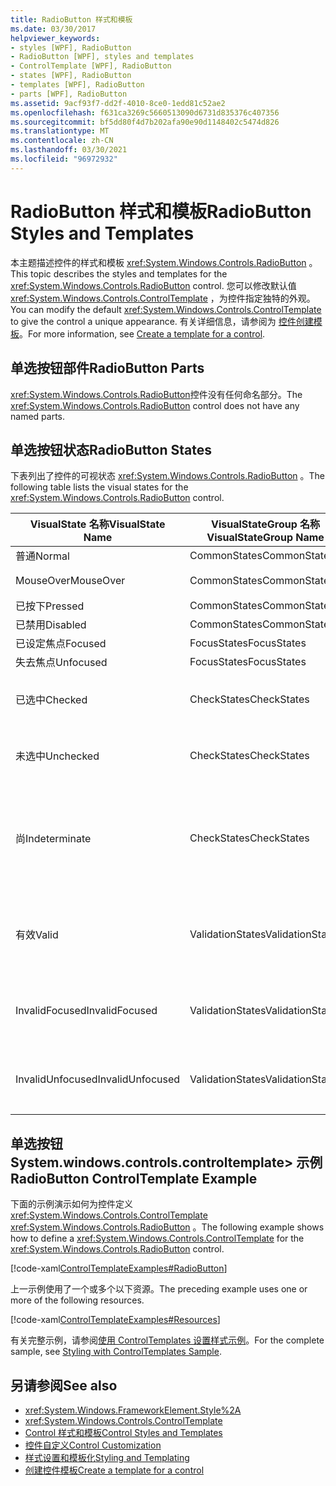 ```yaml
---
title: RadioButton 样式和模板
ms.date: 03/30/2017
helpviewer_keywords:
- styles [WPF], RadioButton
- RadioButton [WPF], styles and templates
- ControlTemplate [WPF], RadioButton
- states [WPF], RadioButton
- templates [WPF], RadioButton
- parts [WPF], RadioButton
ms.assetid: 9acf93f7-dd2f-4010-8ce0-1edd81c52ae2
ms.openlocfilehash: f631ca3269c5660513090d6731d835376c407356
ms.sourcegitcommit: bf5dd80f4d7b202afa90e90d1148402c5474d826
ms.translationtype: MT
ms.contentlocale: zh-CN
ms.lasthandoff: 03/30/2021
ms.locfileid: "96972932"
---
```

# <a name="radiobutton-styles-and-templates"></a><span data-ttu-id="8eed6-102">RadioButton 样式和模板</span><span class="sxs-lookup"><span data-stu-id="8eed6-102">RadioButton Styles and Templates</span></span>
<span data-ttu-id="8eed6-103">本主题描述控件的样式和模板 <xref:System.Windows.Controls.RadioButton> 。</span><span class="sxs-lookup"><span data-stu-id="8eed6-103">This topic describes the styles and templates for the <xref:System.Windows.Controls.RadioButton> control.</span></span> <span data-ttu-id="8eed6-104">您可以修改默认值 <xref:System.Windows.Controls.ControlTemplate> ，为控件指定独特的外观。</span><span class="sxs-lookup"><span data-stu-id="8eed6-104">You can modify the default <xref:System.Windows.Controls.ControlTemplate> to give the control a unique appearance.</span></span> <span data-ttu-id="8eed6-105">有关详细信息，请参阅为 [控件创建模板](/dotnet/desktop-wpf/themes/how-to-create-apply-template)。</span><span class="sxs-lookup"><span data-stu-id="8eed6-105">For more information, see [Create a template for a control](/dotnet/desktop-wpf/themes/how-to-create-apply-template).</span></span>  
  
## <a name="radiobutton-parts"></a><span data-ttu-id="8eed6-106">单选按钮部件</span><span class="sxs-lookup"><span data-stu-id="8eed6-106">RadioButton Parts</span></span>  
 <span data-ttu-id="8eed6-107"><xref:System.Windows.Controls.RadioButton>控件没有任何命名部分。</span><span class="sxs-lookup"><span data-stu-id="8eed6-107">The <xref:System.Windows.Controls.RadioButton> control does not have any named parts.</span></span>  
  
## <a name="radiobutton-states"></a><span data-ttu-id="8eed6-108">单选按钮状态</span><span class="sxs-lookup"><span data-stu-id="8eed6-108">RadioButton States</span></span>  
 <span data-ttu-id="8eed6-109">下表列出了控件的可视状态 <xref:System.Windows.Controls.RadioButton> 。</span><span class="sxs-lookup"><span data-stu-id="8eed6-109">The following table lists the visual states for the <xref:System.Windows.Controls.RadioButton> control.</span></span>  
  
|<span data-ttu-id="8eed6-110">VisualState 名称</span><span class="sxs-lookup"><span data-stu-id="8eed6-110">VisualState Name</span></span>|<span data-ttu-id="8eed6-111">VisualStateGroup 名称</span><span class="sxs-lookup"><span data-stu-id="8eed6-111">VisualStateGroup Name</span></span>|<span data-ttu-id="8eed6-112">描述</span><span class="sxs-lookup"><span data-stu-id="8eed6-112">Description</span></span>|  
|----------------------|---------------------------|-----------------|  
|<span data-ttu-id="8eed6-113">普通</span><span class="sxs-lookup"><span data-stu-id="8eed6-113">Normal</span></span>|<span data-ttu-id="8eed6-114">CommonStates</span><span class="sxs-lookup"><span data-stu-id="8eed6-114">CommonStates</span></span>|<span data-ttu-id="8eed6-115">默认状态。</span><span class="sxs-lookup"><span data-stu-id="8eed6-115">The default state.</span></span>|  
|<span data-ttu-id="8eed6-116">MouseOver</span><span class="sxs-lookup"><span data-stu-id="8eed6-116">MouseOver</span></span>|<span data-ttu-id="8eed6-117">CommonStates</span><span class="sxs-lookup"><span data-stu-id="8eed6-117">CommonStates</span></span>|<span data-ttu-id="8eed6-118">鼠标指针悬停在控件上方。</span><span class="sxs-lookup"><span data-stu-id="8eed6-118">The mouse pointer is positioned over the control.</span></span>|  
|<span data-ttu-id="8eed6-119">已按下</span><span class="sxs-lookup"><span data-stu-id="8eed6-119">Pressed</span></span>|<span data-ttu-id="8eed6-120">CommonStates</span><span class="sxs-lookup"><span data-stu-id="8eed6-120">CommonStates</span></span>|<span data-ttu-id="8eed6-121">已按下控件。</span><span class="sxs-lookup"><span data-stu-id="8eed6-121">The control is pressed.</span></span>|  
|<span data-ttu-id="8eed6-122">已禁用</span><span class="sxs-lookup"><span data-stu-id="8eed6-122">Disabled</span></span>|<span data-ttu-id="8eed6-123">CommonStates</span><span class="sxs-lookup"><span data-stu-id="8eed6-123">CommonStates</span></span>|<span data-ttu-id="8eed6-124">已禁用控件。</span><span class="sxs-lookup"><span data-stu-id="8eed6-124">The control is disabled.</span></span>|  
|<span data-ttu-id="8eed6-125">已设定焦点</span><span class="sxs-lookup"><span data-stu-id="8eed6-125">Focused</span></span>|<span data-ttu-id="8eed6-126">FocusStates</span><span class="sxs-lookup"><span data-stu-id="8eed6-126">FocusStates</span></span>|<span data-ttu-id="8eed6-127">控件有焦点。</span><span class="sxs-lookup"><span data-stu-id="8eed6-127">The control has focus.</span></span>|  
|<span data-ttu-id="8eed6-128">失去焦点</span><span class="sxs-lookup"><span data-stu-id="8eed6-128">Unfocused</span></span>|<span data-ttu-id="8eed6-129">FocusStates</span><span class="sxs-lookup"><span data-stu-id="8eed6-129">FocusStates</span></span>|<span data-ttu-id="8eed6-130">控件没有焦点。</span><span class="sxs-lookup"><span data-stu-id="8eed6-130">The control does not have focus.</span></span>|  
|<span data-ttu-id="8eed6-131">已选中</span><span class="sxs-lookup"><span data-stu-id="8eed6-131">Checked</span></span>|<span data-ttu-id="8eed6-132">CheckStates</span><span class="sxs-lookup"><span data-stu-id="8eed6-132">CheckStates</span></span>|<span data-ttu-id="8eed6-133"><xref:System.Windows.Controls.Primitives.ToggleButton.IsChecked%2A> 为 `true`。</span><span class="sxs-lookup"><span data-stu-id="8eed6-133"><xref:System.Windows.Controls.Primitives.ToggleButton.IsChecked%2A> is `true`.</span></span>|  
|<span data-ttu-id="8eed6-134">未选中</span><span class="sxs-lookup"><span data-stu-id="8eed6-134">Unchecked</span></span>|<span data-ttu-id="8eed6-135">CheckStates</span><span class="sxs-lookup"><span data-stu-id="8eed6-135">CheckStates</span></span>|<span data-ttu-id="8eed6-136"><xref:System.Windows.Controls.Primitives.ToggleButton.IsChecked%2A> 为 `false`。</span><span class="sxs-lookup"><span data-stu-id="8eed6-136"><xref:System.Windows.Controls.Primitives.ToggleButton.IsChecked%2A> is `false`.</span></span>|  
|<span data-ttu-id="8eed6-137">尚</span><span class="sxs-lookup"><span data-stu-id="8eed6-137">Indeterminate</span></span>|<span data-ttu-id="8eed6-138">CheckStates</span><span class="sxs-lookup"><span data-stu-id="8eed6-138">CheckStates</span></span>|<span data-ttu-id="8eed6-139"><xref:System.Windows.Controls.Primitives.ToggleButton.IsThreeState%2A> 为 `true` 且 <xref:System.Windows.Controls.Primitives.ToggleButton.IsChecked%2A> 为 `null`。</span><span class="sxs-lookup"><span data-stu-id="8eed6-139"><xref:System.Windows.Controls.Primitives.ToggleButton.IsThreeState%2A> is `true`, and <xref:System.Windows.Controls.Primitives.ToggleButton.IsChecked%2A> is `null`.</span></span>|  
|<span data-ttu-id="8eed6-140">有效</span><span class="sxs-lookup"><span data-stu-id="8eed6-140">Valid</span></span>|<span data-ttu-id="8eed6-141">ValidationStates</span><span class="sxs-lookup"><span data-stu-id="8eed6-141">ValidationStates</span></span>|<span data-ttu-id="8eed6-142">控件使用 <xref:System.Windows.Controls.Validation> 类， <xref:System.Windows.Controls.Validation.HasError%2A?displayProperty=nameWithType> 附加属性为 `false` 。</span><span class="sxs-lookup"><span data-stu-id="8eed6-142">The control uses the <xref:System.Windows.Controls.Validation> class and the <xref:System.Windows.Controls.Validation.HasError%2A?displayProperty=nameWithType> attached property is `false`.</span></span>|  
|<span data-ttu-id="8eed6-143">InvalidFocused</span><span class="sxs-lookup"><span data-stu-id="8eed6-143">InvalidFocused</span></span>|<span data-ttu-id="8eed6-144">ValidationStates</span><span class="sxs-lookup"><span data-stu-id="8eed6-144">ValidationStates</span></span>|<span data-ttu-id="8eed6-145"><xref:System.Windows.Controls.Validation.HasError%2A?displayProperty=nameWithType>附加属性是 `true` 控件具有焦点。</span><span class="sxs-lookup"><span data-stu-id="8eed6-145">The <xref:System.Windows.Controls.Validation.HasError%2A?displayProperty=nameWithType> attached property is `true` has the control has focus.</span></span>|  
|<span data-ttu-id="8eed6-146">InvalidUnfocused</span><span class="sxs-lookup"><span data-stu-id="8eed6-146">InvalidUnfocused</span></span>|<span data-ttu-id="8eed6-147">ValidationStates</span><span class="sxs-lookup"><span data-stu-id="8eed6-147">ValidationStates</span></span>|<span data-ttu-id="8eed6-148"><xref:System.Windows.Controls.Validation.HasError%2A?displayProperty=nameWithType>附加属性是 `true` 控件没有焦点。</span><span class="sxs-lookup"><span data-stu-id="8eed6-148">The <xref:System.Windows.Controls.Validation.HasError%2A?displayProperty=nameWithType> attached property is `true` has the control does not have focus.</span></span>|  
  
## <a name="radiobutton-controltemplate-example"></a><span data-ttu-id="8eed6-149">单选按钮 System.windows.controls.controltemplate> 示例</span><span class="sxs-lookup"><span data-stu-id="8eed6-149">RadioButton ControlTemplate Example</span></span>  
 <span data-ttu-id="8eed6-150">下面的示例演示如何为控件定义 <xref:System.Windows.Controls.ControlTemplate> <xref:System.Windows.Controls.RadioButton> 。</span><span class="sxs-lookup"><span data-stu-id="8eed6-150">The following example shows how to define a <xref:System.Windows.Controls.ControlTemplate> for the <xref:System.Windows.Controls.RadioButton> control.</span></span>  
  
 [!code-xaml[ControlTemplateExamples#RadioButton](~/samples/snippets/csharp/VS_Snippets_Wpf/ControlTemplateExamples/CS/resources/radiobutton.xaml#radiobutton)]  
  
 <span data-ttu-id="8eed6-151">上一示例使用了一个或多个以下资源。</span><span class="sxs-lookup"><span data-stu-id="8eed6-151">The preceding example uses one or more of the following resources.</span></span>  
  
 [!code-xaml[ControlTemplateExamples#Resources](~/samples/snippets/csharp/VS_Snippets_Wpf/ControlTemplateExamples/CS/resources/shared.xaml#resources)]  
  
 <span data-ttu-id="8eed6-152">有关完整示例，请参阅[使用 ControlTemplates 设置样式示例](https://github.com/Microsoft/WPF-Samples/tree/master/Styles%20&%20Templates/IntroToStylingAndTemplating)。</span><span class="sxs-lookup"><span data-stu-id="8eed6-152">For the complete sample, see [Styling with ControlTemplates Sample](https://github.com/Microsoft/WPF-Samples/tree/master/Styles%20&%20Templates/IntroToStylingAndTemplating).</span></span>  
  
## <a name="see-also"></a><span data-ttu-id="8eed6-153">另请参阅</span><span class="sxs-lookup"><span data-stu-id="8eed6-153">See also</span></span>

- <xref:System.Windows.FrameworkElement.Style%2A>
- <xref:System.Windows.Controls.ControlTemplate>
- [<span data-ttu-id="8eed6-154">Control 样式和模板</span><span class="sxs-lookup"><span data-stu-id="8eed6-154">Control Styles and Templates</span></span>](control-styles-and-templates.md)
- [<span data-ttu-id="8eed6-155">控件自定义</span><span class="sxs-lookup"><span data-stu-id="8eed6-155">Control Customization</span></span>](control-customization.md)
- [<span data-ttu-id="8eed6-156">样式设置和模板化</span><span class="sxs-lookup"><span data-stu-id="8eed6-156">Styling and Templating</span></span>](/dotnet/desktop-wpf/fundamentals/styles-templates-overview)
- [<span data-ttu-id="8eed6-157">创建控件模板</span><span class="sxs-lookup"><span data-stu-id="8eed6-157">Create a template for a control</span></span>](/dotnet/desktop-wpf/themes/how-to-create-apply-template)
